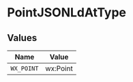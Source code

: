 # PointJSONLdAtType


## Values

| Name       | Value      |
| ---------- | ---------- |
| `WX_POINT` | wx:Point   |